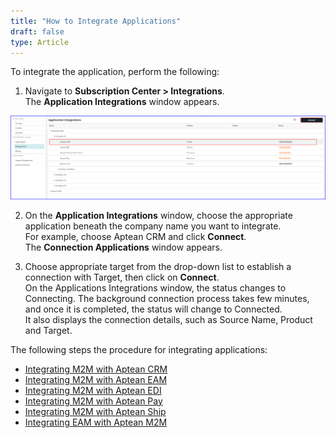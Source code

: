 ```yaml
---
title: "How to Integrate Applications"
draft: false
type: Article
---
```

To integrate the application, perform the following:

1. Navigate to **Subscription Center > Integrations**.
<br> The **Application Integrations** window appears.

![integration-application](assets/Images/integration-application.png)

2. On the **Application Integrations** window, choose the appropriate application beneath the company name you want to integrate. <br> For example, choose Aptean CRM and click **Connect**.
<br> The **Connection Applications** window appears.
 
3.	Choose appropriate target from the drop-down list to establish a connection with Target, then click on **Connect**.
<br> On the Applications Integrations window, the status changes to Connecting. The background connection process takes few minutes, and once it is completed, the status will change to Connected. <br>It also displays the connection details, such as Source Name, Product and Target.

The following steps the procedure for integrating applications:
-   [Integrating M2M with Aptean CRM](integrating-m2m-crm.md)
-   [Integrating M2M with Aptean EAM](integrating-m2m-eam.md)
-   [Integrating M2M with Aptean EDI](integrating-m2m-edi.md)
-   [Integrating M2M with Aptean Pay](integrating-m2m-pay.md)
-   [Integrating M2M with Aptean Ship](integrating-m2m-ship.md)
- [Integrating EAM with Aptean M2M](integrating-eam-m2m.md)
